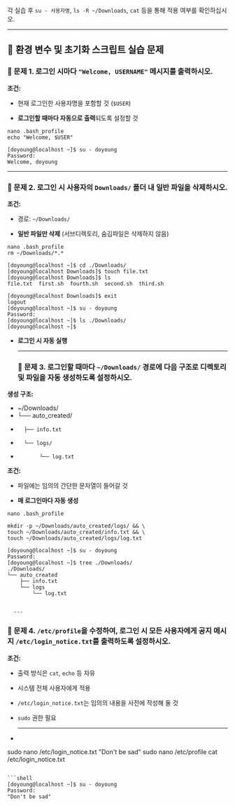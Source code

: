 각 실습 후 `su - 사용자명`, `ls -R ~/Downloads`, `cat` 등을 통해 적용 여부를 확인하십시오.

---

## **🧪 환경 변수 및 초기화 스크립트 실습 문제**

### **🔹 문제 1\. 로그인 시마다 `"Welcome, USERNAME"` 메시지를 출력하시오.**

**조건:**

* 현재 로그인한 사용자명을 포함할 것 (`$USER`)

* **로그인할 때마다 자동으로 출력**되도록 설정할 것
```shell
nano .bash_profile
echo "Welcome, $USER"

```

```shell
[doyoung@localhost ~]$ su - doyoung
Password: 
Welcome, doyoung
```
  ---

  ### **🔹 문제 2\. 로그인 시 사용자의 `Downloads/` 폴더 내 일반 파일을 삭제하시오.**

**조건:**

* 경로: `~/Downloads/`

* **일반 파일만 삭제** (서브디렉토리, 숨김파일은 삭제하지 않음)

```shell
nano .bash_profile
rm ~/Downloads/*.*
```
```shell
[doyoung@localhost ~]$ cd ./Downloads/
[doyoung@localhost Downloads]$ touch file.txt
[doyoung@localhost Downloads]$ ls
file.txt  first.sh  fourth.sh  second.sh  third.sh

[doyoung@localhost Downloads]$ exit
logout
[doyoung@localhost ~]$ su - doyoung
Password: 
[doyoung@localhost ~]$ ls ./Downloads/
[doyoung@localhost ~]$ 
```

* **로그인 시 자동 실행**

  ---

  ### **🔹 문제 3\. 로그인할 때마다 `~/Downloads/` 경로에 다음 구조로 디렉토리 및 파일을 자동 생성하도록 설정하시오.**

**생성 구조:**

* \~/Downloads/  
*  └── auto\_created/  
*       ├── info.txt  
*       └── logs/  
*            └── log.txt


**조건:**

* 파일에는 임의의 간단한 문자열이 들어갈 것

* **매 로그인마다 자동 생성**

```shell
nano .bash_profile

mkdir -p ~/Downloads/auto_created/logs/ && \
touch ~/Downloads/auto_created/info.txt && \
touch ~/Downloads/auto_created/logs/log.txt

[doyoung@localhost ~]$ su - doyoung
Password: 
[doyoung@localhost ~]$ tree ./Downloads/
./Downloads/
└── auto_created
    ├── info.txt
    └── logs
        └── log.txt


  ---
```
  ### **🔹 문제 4\. `/etc/profile`을 수정하여, 로그인 시 모든 사용자에게 공지 메시지 `/etc/login_notice.txt`를 출력하도록 설정하시오.**

**조건:**

* 출력 방식은 `cat`, `echo` 등 자유

* 시스템 전체 사용자에게 적용

* `/etc/login_notice.txt`는 임의의 내용을 사전에 작성해 둘 것

* `sudo` 권한 필요

  ---

* ```shell
sudo nano /etc/login_notice.txt
"Don't be sad"
sudo nano /etc/profile
cat /etc/login_notice.txt
```

```shell
[doyoung@localhost ~]$ su - doyoung
Password: 
"Don't be sad"
```

